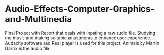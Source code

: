 # Audio-Effects-Computer-Graphics-and-Multimedia
Final Project with Report that deals with inputing a raw audio file. Studying the music and making suitable adjustments to enhance user experience. Audacity software and Real player is used for this project. Animals by Martin Garrix is the audio file.

